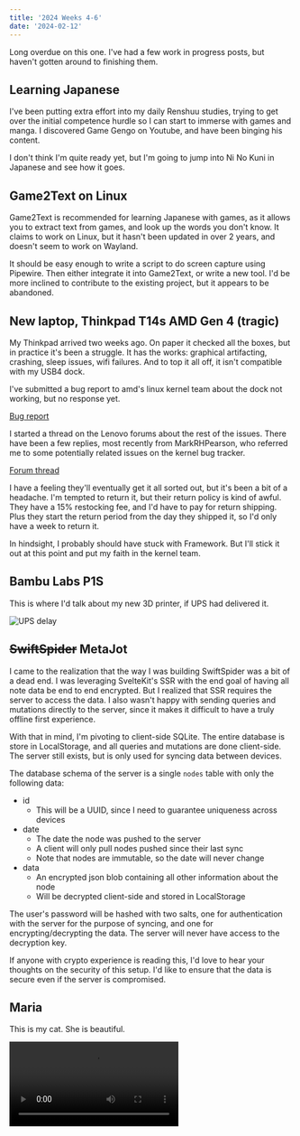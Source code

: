```yaml
---
title: '2024 Weeks 4-6'
date: '2024-02-12'
---
```


<script>
    import UpsDelay from '$lib/assets/ups_delay.png';
    import MariaMeow from '$lib/assets/maria_meow.mp4';
</script>

Long overdue on this one. I've had a few work in progress posts, but haven't gotten around to
finishing them.

## Learning Japanese

I've been putting extra effort into my daily Renshuu studies, trying to get over the initial
competence hurdle so I can start to immerse with games and manga. I discovered Game Gengo on
Youtube, and have been binging his content.

I don't think I'm quite ready yet, but I'm going to jump into Ni No Kuni in Japanese and see how it
goes.

## Game2Text on Linux

Game2Text is recommended for learning Japanese with games, as it allows you to extract text from
games, and look up the words you don't know. It claims to work on Linux, but it hasn't been updated
in over 2 years, and doesn't seem to work on Wayland.

It should be easy enough to write a script to do screen capture using Pipewire. Then either
integrate it into Game2Text, or write a new tool. I'd be more inclined to contribute to the existing
project, but it appears to be abandoned.

## New laptop, Thinkpad T14s AMD Gen 4 (tragic)

My Thinkpad arrived two weeks ago. On paper it checked all the boxes, but in practice it's been a
struggle. It has the works: graphical artifacting, crashing, sleep issues, wifi failures. And to top
it all off, it isn't compatible with my USB4 dock.

I've submitted a bug report to amd's linux kernel team about the dock not working, but no response
yet.

[Bug report](https://gitlab.freedesktop.org/drm/amd/-/issues/3161)

I started a thread on the Lenovo forums about the rest of the issues. There have been a few replies,
most recently from MarkRHPearson, who referred me to some potentially related issues on the kernel
bug tracker.

[Forum thread](https://forums.lenovo.com/t5/Fedora/T14s-AMD-Gen-4-Linux-Graphical-artifacting-no-output-to-external-display-crashinig-during-sleep/m-p/5289618)

I have a feeling they'll eventually get it all sorted out, but it's been a bit of a headache. I'm
tempted to return it, but their return policy is kind of awful. They have a 15% restocking fee, and
I'd have to pay for return shipping. Plus they start the return period from the day they shipped it,
so I'd only have a week to return it.

In hindsight, I probably should have stuck with Framework. But I'll stick it out at this point and
put my faith in the kernel team.

## Bambu Labs P1S

This is where I'd talk about my new 3D printer, if UPS had delivered it.

<img src={UpsDelay} alt="UPS delay" />

## ~~SwiftSpider~~ MetaJot

I came to the realization that the way I was building SwiftSpider was a bit of a dead end. I was
leveraging SvelteKit's SSR with the end goal of having all note data be end to end encrypted. But I
realized that SSR requires the server to access the data. I also wasn't happy with sending queries
and mutations directly to the server, since it makes it difficult to have a truly offline first
experience.

With that in mind, I'm pivoting to client-side SQLite. The entire database is store in LocalStorage,
and all queries and mutations are done client-side. The server still exists, but is only used for
syncing data between devices.

The database schema of the server is a single `nodes` table with only the following data:

- id
  - This will be a UUID, since I need to guarantee uniqueness across devices
- date
  - The date the node was pushed to the server
  - A client will only pull nodes pushed since their last sync
  - Note that nodes are immutable, so the date will never change
- data
  - An encrypted json blob containing all other information about the node
  - Will be decrypted client-side and stored in LocalStorage

The user's password will be hashed with two salts, one for authentication with the server for the
purpose of syncing, and one for encrypting/decrypting the data. The server will never have access to
the decryption key.

If anyone with crypto experience is reading this, I'd love to hear your thoughts on the security of
this setup. I'd like to ensure that the data is secure even if the server is compromised.

## Maria

This is my cat. She is beautiful.

<video style="max-height:40rem" controls loop>
    <source src={MariaMeow} type="video/mp4">
    Your browser does not support the video tag.
</video>
